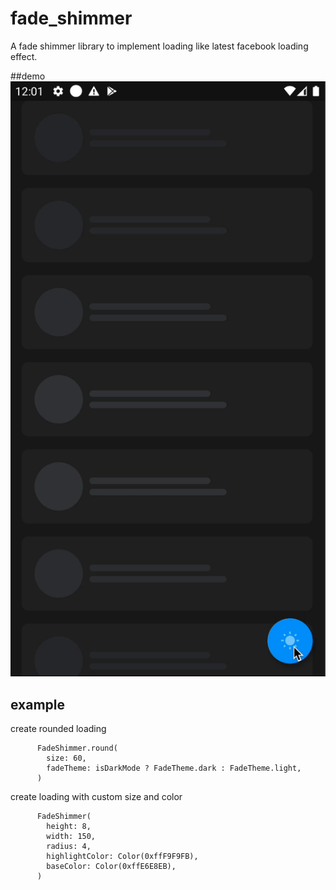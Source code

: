 # fade_shimmer

A fade shimmer library to implement loading like latest facebook loading effect.

##demo
![](demo.gif)

## example
create rounded loading
```
      FadeShimmer.round(
        size: 60,
        fadeTheme: isDarkMode ? FadeTheme.dark : FadeTheme.light,
      )
```
create loading with custom size and color
```
      FadeShimmer(
        height: 8,
        width: 150,
        radius: 4,
        highlightColor: Color(0xffF9F9FB),
        baseColor: Color(0xffE6E8EB),
      )
```